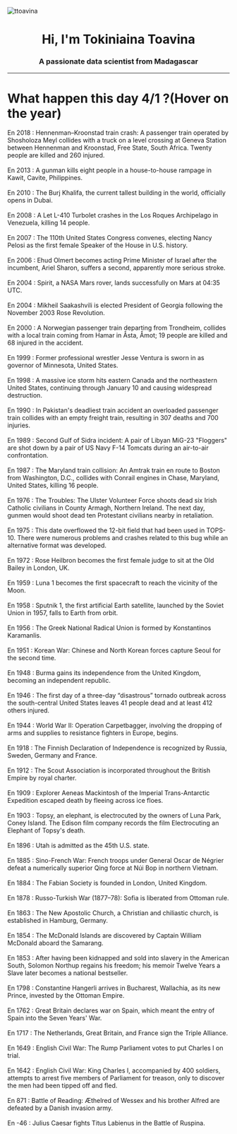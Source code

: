 
<p align="left"> <img src="https://komarev.com/ghpvc/?username=ttoavina&label=Profile%20views&color=0e75b6&style=flat" alt="ttoavina" /> </p>
<h1 align="center">Hi, I'm Tokiniaina Toavina</h1>
<h3 align="center">A passionate data scientist from Madagascar</h3>
    
<hr/>
<h1> What happen this day 4/1 ?(Hover on the year)</h1>

En 2018 : Hennenman–Kroonstad train crash: A passenger train operated by Shosholoza Meyl collides with a truck on a level crossing at Geneva Station between Hennenman and Kroonstad, Free State, South Africa. Twenty people are killed and 260 injured.
<br/><br/>
En 2013 : A gunman kills eight people in a house-to-house rampage in Kawit, Cavite, Philippines.
<br/><br/>
En 2010 : The Burj Khalifa, the current tallest building in the world, officially opens in Dubai.
<br/><br/>
En 2008 : A Let L-410 Turbolet crashes in the Los Roques Archipelago in Venezuela, killing 14 people.
<br/><br/>
En 2007 : The 110th United States Congress convenes, electing Nancy Pelosi as the first female Speaker of the House in U.S. history.
<br/><br/>
En 2006 : Ehud Olmert becomes acting Prime Minister of Israel after the incumbent, Ariel Sharon, suffers a second, apparently more serious stroke.
<br/><br/>
En 2004 : Spirit, a NASA Mars rover, lands successfully on Mars at 04:35 UTC.
<br/><br/>
En 2004 : Mikheil Saakashvili is elected President of Georgia following the November 2003 Rose Revolution.
<br/><br/>
En 2000 : A Norwegian passenger train departing from Trondheim, collides with a local train coming from Hamar in Åsta, Åmot; 19 people are killed and 68 injured in the accident.
<br/><br/>
En 1999 : Former professional wrestler Jesse Ventura is sworn in as governor of Minnesota, United States.
<br/><br/>
En 1998 : A massive ice storm hits eastern Canada and the northeastern United States, continuing through January 10 and causing widespread destruction.
<br/><br/>
En 1990 : In Pakistan's deadliest train accident an overloaded passenger train collides with an empty freight train, resulting in 307 deaths and 700 injuries.
<br/><br/>
En 1989 : Second Gulf of Sidra incident: A pair of Libyan MiG-23 "Floggers" are shot down by a pair of US Navy F-14 Tomcats during an air-to-air confrontation.
<br/><br/>
En 1987 : The Maryland train collision: An Amtrak train en route to Boston from Washington, D.C., collides with Conrail engines in Chase, Maryland, United States, killing 16 people.
<br/><br/>
En 1976 : The Troubles: The Ulster Volunteer Force shoots dead six Irish Catholic civilians in County Armagh, Northern Ireland. The next day, gunmen would shoot dead ten Protestant civilians nearby in retaliation.
<br/><br/>
En 1975 : This date overflowed the 12-bit field that had been used in TOPS-10. There were numerous problems and crashes related to this bug while an alternative format was developed.
<br/><br/>
En 1972 : Rose Heilbron becomes the first female judge to sit at the Old Bailey in London, UK.
<br/><br/>
En 1959 : Luna 1 becomes the first spacecraft to reach the vicinity of the Moon.
<br/><br/>
En 1958 : Sputnik 1, the first artificial Earth satellite, launched by the Soviet Union in 1957, falls to Earth from orbit.
<br/><br/>
En 1956 : The Greek National Radical Union is formed by Konstantinos Karamanlis.
<br/><br/>
En 1951 : Korean War: Chinese and North Korean forces capture Seoul for the second time.
<br/><br/>
En 1948 : Burma gains its independence from the United Kingdom, becoming an independent republic.
<br/><br/>
En 1946 : The first day of a three-day “disastrous” tornado outbreak across the south-central United States leaves 41 people dead and at least 412 others injured.
<br/><br/>
En 1944 : World War II: Operation Carpetbagger, involving the dropping of arms and supplies to resistance fighters in Europe, begins.
<br/><br/>
En 1918 : The Finnish Declaration of Independence is recognized by Russia, Sweden, Germany and France.
<br/><br/>
En 1912 : The Scout Association is incorporated throughout the British Empire by royal charter.
<br/><br/>
En 1909 : Explorer Aeneas Mackintosh of the Imperial Trans-Antarctic Expedition escaped death by fleeing across ice floes.
<br/><br/>
En 1903 : Topsy, an elephant, is electrocuted by the owners of Luna Park, Coney Island. The Edison film company records the film Electrocuting an Elephant of Topsy's death.
<br/><br/>
En 1896 : Utah is admitted as the 45th U.S. state.
<br/><br/>
En 1885 : Sino-French War: French troops under General Oscar de Négrier defeat a numerically superior Qing force at Núi Bop in northern Vietnam.
<br/><br/>
En 1884 : The Fabian Society is founded in London, United Kingdom.
<br/><br/>
En 1878 : Russo-Turkish War (1877–78): Sofia is liberated from Ottoman rule.
<br/><br/>
En 1863 : The New Apostolic Church, a Christian and chiliastic church, is established in Hamburg, Germany.
<br/><br/>
En 1854 : The McDonald Islands are discovered by Captain William McDonald aboard the Samarang.
<br/><br/>
En 1853 : After having been kidnapped and sold into slavery in the American South, Solomon Northup regains his freedom; his memoir Twelve Years a Slave later becomes a national bestseller.
<br/><br/>
En 1798 : Constantine Hangerli arrives in Bucharest, Wallachia, as its new Prince, invested by the Ottoman Empire.
<br/><br/>
En 1762 : Great Britain declares war on Spain, which meant the entry of Spain into the Seven Years' War.
<br/><br/>
En 1717 : The Netherlands, Great Britain, and France sign the Triple Alliance.
<br/><br/>
En 1649 : English Civil War: The Rump Parliament votes to put Charles I on trial.
<br/><br/>
En 1642 : English Civil War: King Charles I, accompanied by 400 soldiers, attempts to arrest five members of Parliament for treason, only to discover the men had been tipped off and fled.
<br/><br/>
En 871 : Battle of Reading: Æthelred of Wessex and his brother Alfred are defeated by a Danish invasion army.
<br/><br/>
En -46 : Julius Caesar fights Titus Labienus in the Battle of Ruspina.
<br/><br/>
